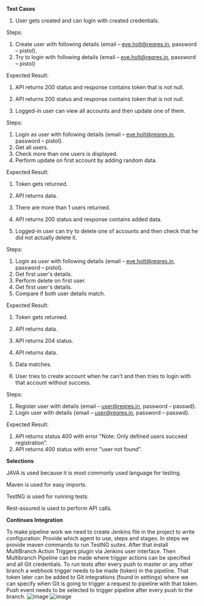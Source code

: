 **Test Cases**

1. User gets created and can login with created credentials.

Steps:

1. Create user with following details {email – [eve.holt@reqres.in](mailto:eve.holt@reqres.in), password – pistol}.
2. Try to login with following details {email – [eve.holt@reqres.in](mailto:eve.holt@reqres.in), password – pistol}

Expected Result:

1. API returns 200 status and response contains token that is not null.
2. API returns 200 status and response contains token that is not null.

1. Logged-in user can view all accounts and then update one of them.

Steps:

1. Login as user with following details {email – [eve.holt@reqres.in](mailto:eve.holt@reqres.in), password – pistol}.
2. Get all users.
3. Check more than one users is displayed.
4. Perform update on first account by adding random data.

Expected Result:

1. Token gets returned.
2. API returns data.
3. There are more than 1 users returned.
4. API returns 200 status and response contains added data.

1. Logged-in user can try to delete one of accounts and then check that he did not actually delete it.

Steps:

1. Login as user with following details {email – [eve.holt@reqres.in](mailto:eve.holt@reqres.in), password – pistol}.
2. Get first user&#39;s details.
3. Perform delete on first user.
4. Get first user&#39;s details.
5. Compare if both user details match.

Expected Result:

1. Token gets returned.
2. API returns data.
3. API returns 204 status.
4. API returns data.
5. Data matches.

1. User tries to create account when he can&#39;t and then tries to login with that account without success.

Steps:

1. Register user with details {email – [user@reqres.in](mailto:user@reqres.in), password – passwd}.
2. Login user with details {email – [user@reqres.in](mailto:user@reqres.in), password – passwd}.

Expected Result:

1. API returns status 400 with error &quot;Note: Only defined users succeed registration&quot;.
2. API returns 400 status with error &quot;user not found&quot;.

**Selections**

JAVA is used because it is most commonly used language for testing.

Maven is used for easy imports.

TestNG is used for running tests.

Rest-assured is used to perform API calls.

**Continues Integration**

To make pipeline work we need to create Jenkins file in the project to write configuration:
Provide which agent to use, steps and stages. In steps we provide maven commands to run TestNG suites. After that install MultiBranch Action Triggers plugin via Jenkins user interface. Then Multibranch Pipeline can be made where trigger actions can be specified and all Git credentials. To run tests after every push to master or any other branch a webhook trigger needs to be made (token) in the pipeline. That token later can be added to Git integrations (found in settings) where we can specify when Git is going to trigger a request to pipeline with that token. Push event needs to be selected to trigger pipeline after every push to the branch. 
![image](https://user-images.githubusercontent.com/25178870/157652166-0cb0cfac-e06c-4252-96ad-073e42d88a9d.png)
![image](https://user-images.githubusercontent.com/25178870/157652186-84f9bf2e-0a29-4b52-a031-c36415ddfb6c.png)

